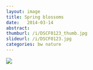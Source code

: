```yaml
---
layout: image
title: Spring blossoms
date:   2014-03-14
abstract: 
thumburl: /i/DSCF0123_thumb.jpg
slideurl: /i/DSCF0123.jpg
categories: bw nature
---
```

![]({{site.url}}/i/DSCF0123.jpg)

